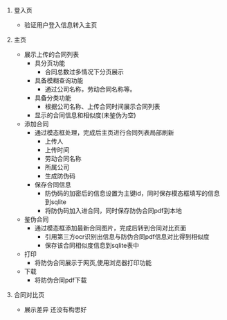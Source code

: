 1. 登入页
    - 验证用户登入信息转入主页

2. 主页
    + 展示上传的合同列表
        + 具分页功能
            - 合同总数过多情况下分页展示
        + 具备模糊查询功能
            - 通过公司名称，劳动合同名称等。
        + 具备分类功能
            - 根据公司名称、上传合同时间展示合同列表
        - 显示的合同信息和相似度(未鉴伪为空)
    + 添加合同
        + 通过模态框处理，完成后主页进行合同列表局部刷新
            - 上传人
            - 上传时间
            - 劳动合同名称
            - 所属公司
            - 生成防伪码
        + 保存合同信息
            - 防伪码的加密后的信息设置为主键id，同时保存模态框填写的信息到sqlite
            - 将防伪码加入进合同，同时保存防伪合同pdf到本地
    + 鉴伪合同
        +  通过模态框添加最新合同图片，完成后转到合同对比页面
            - 引用第三方ocr识别出信息与防伪合同pdf信息对比得到相似度
            - 保存该合同相似度信息到sqlite表中  
    + 打印
        - 将防伪合同展示于网页,使用浏览器打印功能
    + 下载
        - 将防伪合同pdf下载

3. 合同对比页
    - 展示差异 还没有构思好
